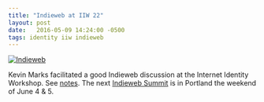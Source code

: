 ```yaml
---
title: "Indieweb at IIW 22"
layout: post
date:   2016-05-09 14:24:00 -0500
tags: identity iiw indieweb
---
```

[![Indieweb](https://c4.staticflickr.com/8/7374/26808132771_531e2001d6_n.jpg)](https://www.flickr.com/photos/tbbrown/26808132771)

Kevin Marks facilitated a good Indieweb discussion at the Internet Identity Workshop. See [notes](http://www.internetidentityworkshop.com/proceedings.html).  The next [Indieweb Summit](http://2016.indieweb.org/) is in Portland the weekend of June 4 & 5.
